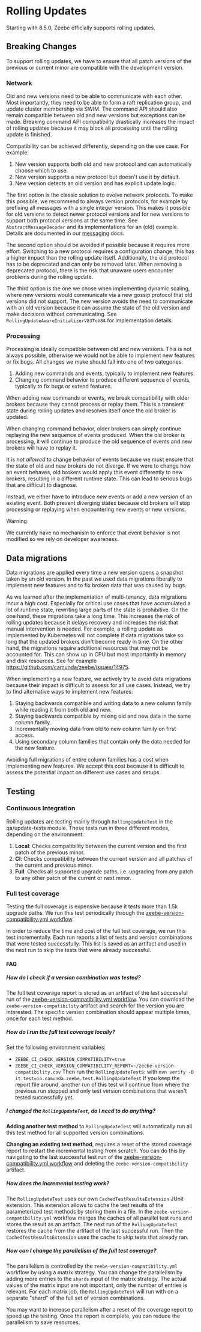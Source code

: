 # Rolling Updates

Starting with 8.5.0, Zeebe officially supports rolling updates.

## Breaking Changes

To support rolling updates, we have to ensure that all patch versions of the previous or current minor are compatible with the development version.

### Network

Old and new versions need to be able to communicate with each other.
Most importantly, they need to be able to form a raft replication group, and update cluster membership via SWIM.
The command API should also remain compatible between old and new versions but exceptions can be made.
Breaking command API compatibility drastically increases the impact of rolling updates because it may block all processing until the rolling update is finished.

Compatibility can be achieved differently, depending on the use case.
For example:
1. New version supports both old and new protocol and can automatically choose which to use.
2. New version supports a new protocol but doesn't use it by default.
3. New version detects an old version and has explicit update logic.

The first option is the classic solution to evolve network protocols.
To make this possible, we recommend to always version protocols, for example by prefixing all messages with a single integer version.
This makes it possible for old versions to detect newer protocol versions and for new versions to support both protocol versions at the same time.
See `AbstractMessageDecoder` and its implementations for an (old) example.
Details are documented in our [messaging](./messaging.md#protocol-format) docs.

The second option should be avoided if possible because it requires more effort.
Switching to a new protocol requires a configuration change, this has a higher impact than the rolling update itself.
Additionally, the old protocol has to be deprecated and can only be removed later.
When removing a deprecated protocol, there is the risk that unaware users encounter problems during the rolling update.

The third option is the one we chose when implementing dynamic scaling, where new versions would communicate via a new gossip protocol that old versions did not support.
The new version avoids the need to communicate with an old version because it can assume the state of the old version and make decisions without communicating.
See `RollingUpdateAwareInitializerV83ToV84` for implementation details.

### Processing

Processing is ideally compatible between old and new versions.
This is not always possible, otherwise we would not be able to implement new features or fix bugs.
All changes we make should fall into one of two categories:
1. Adding new commands and events, typically to implement new features.
2. Changing command behavior to produce different sequence of events, typically to fix bugs or extend features.

When adding new commands or events, we break compatibility with older brokers because they cannot process or replay them.
This is a transient state during rolling updates and resolves itself once the old broker is updated.

When changing command behavior, older brokers can simply continue replaying the new sequence of events produced.
When the old broker is processing, it will continue to produce the old sequence of events and new brokers will have to replay it.

It is _not allowed_ to change behavior of events because we must ensure that the state of old and new brokers do not diverge.
If we were to change how an event behaves, old brokers would apply this event differently to new brokers, resulting in a different runtime state.
This can lead to serious bugs that are difficult to diagnose.

Instead, we either have to introduce _new_ events or add a new _version_ of an existing event.
Both prevent diverging states because old brokers will stop processing or replaying when encountering new events or new versions.

> [!WARNING]
> We currently have no mechanism to enforce that event behavior is not modified so we rely on developer awareness.

## Data migrations

Data migrations are applied every time a new version opens a snapshot taken by an old version.
In the past we used data migrations liberally to implement new features and to fix broken data that was caused by bugs.

As we learned after the implementation of multi-tenancy, data migrations incur a high cost.
Especially for critical use cases that have accumulated a lot of runtime state, rewriting large parts of the state is prohibitive.
On the one hand, these migrations take a long time.
This increases the risk of rolling updates because it delays recovery and increases the risk that manual intervention is needed.
For example, a rolling update as implemented by Kubernetes will not complete if data migrations take so long that the updated brokers don't become ready in time.
On the other hand, the migrations require additional resources that may not be accounted for.
This can show up in CPU but most importantly in memory and disk resources.
See for example https://github.com/camunda/zeebe/issues/14975.

When implementing a new feature, we actively try to avoid data migrations because their impact is difficult to assess for all use cases.
Instead, we try to find alternative ways to implement new features:

1. Staying backwards compatible and writing data to a new column family while reading it from both old and new.
2. Staying backwards compatible by mixing old and new data in the same column family.
3. Incrementally moving data from old to new column family on first access.
4. Using secondary column families that contain only the data needed for the new feature.

Avoiding full migrations of entire column families has a cost when implementing new features.
We accept this cost because it is difficult to assess the potential impact on different use cases and setups.

## Testing

### Continuous Integration

Rolling updates are testing mainly through `RollingUpdateTest` in the qa/update-tests module.
These tests run in three different modes, depending on the environment:

1. **Local**: Checks compatibility between the current version and the first patch of the previous minor.
2. **CI**: Checks compatibility between the current version and all patches of the current and previous minor.
3. **Full**: Checks all supported upgrade paths, i.e. upgrading from any patch to any other patch of the current or next minor.

### Full test coverage

Testing the full coverage is expensive because it tests more than 1.5k upgrade paths.
We run this test periodically through the [zeebe-version-compatibility.yml workflow].

In order to reduce the time and cost of the full test coverage, we run this test incrementally.
Each run reports a list of tests and version combinations that were tested successfully.
This list is saved as an artifact and used in the next run to skip the tests that were already successful.

#### FAQ

##### How do I check if a version combination was tested?

The full test coverage report is stored as an artifact of the last successful run of the [zeebe-version-compatibility.yml workflow].
You can download the `zeebe-version-compatibility` artifact and search for the version you are interested.
The specific version combination should appear multiple times, once for each test method.

##### How do I run the full test coverage locally?

Set the following environment variables:
- `ZEEBE_CI_CHECK_VERSION_COMPATIBILITY=true`
- `ZEEBE_CI_CHECK_VERSION_COMPATIBILITY_REPORT=~/zeebe-version-compatibility.csv`
Then run the `RollingUpdateTest`s: with `mvn verify -D it.test=io.camunda.zeebe.test.RollingUpdateTest`
If you keep the report file around, another run of this test will continue from where the previous run stopped and only test version combinations that weren't tested successfully yet.

##### I changed the `RollingUpdateTest`, do I need to do anything?

**Adding another test method** to `RollingUpdateTest` will automatically run all this test method for all supported version combinations.

**Changing an existing test method**, requires a reset of the stored coverage report to restart the incremental testing from scratch.
You can do this by navigating to the last successful test run of the [zeebe-version-compatibility.yml workflow] and deleting the `zeebe-version-compatibility` artifact.

##### How does the incremental testing work?

The `RollingUpdateTest` uses our own `CachedTestResultsExtension` JUnit extension.
This extension allows to cache the test results of the parameterized test methods by storing them in a file.
In the `zeebe-version-compatibility.yml` workflow merges the caches of all parallel test runs and stores the result as an artifact.
The next run of the `RollingUpdateTest` restores the cache from the artifact of the last successful run.
Then the `CachedTestResultsExtension` uses the cache to skip tests that already ran.

##### How can I change the parallelism of the full test coverage?

The parallelism is controlled by the `zeebe-version-compatibility.yml` workflow by using a matrix strategy.
You can change the parallelism by adding more entries to the `shards` input of the matrix strategy.
The actual values of the matrix input are not important, only the number of entries is relevant.
For each matrix job, the `RollingUpdateTest` will run with on a separate "shard" of the full set of version combinations.

You may want to increase parallelism after a reset of the coverage report to speed up the testing.
Once the report is complete, you can reduce the parallelism to save resources.

[zeebe-version-compatibility.yml workflow]: https://github.com/camunda/zeebe/actions/workflows/zeebe-version-compatibility.yml

